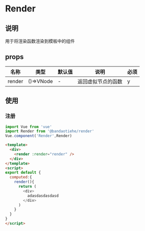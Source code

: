 # Render

## 说明
  用于将渲染函数渲染到模板中的组件

## props

| 名称      | 类型                             | 默认值 | 说明                   | 必须 |
| --------- | -------------------------------- | ------ | ---------------------- | ---- |
| render | ()=>VNode | - | 返回虚拟节点的函数 | y |

## 使用

### 注册

```js
import Vue from 'vue'
import Render from '@bandaotiehe/render'
Vue.component('Render',Render)
```

```html
<template>
  <div>
    <render :render="render" />
  </div>
</template>
<script>
export default {
  computed:{
    render(){
      return (
        <div>
          adasdasdasdasd
        </div>
      )
    }
  }
}
</script>
```